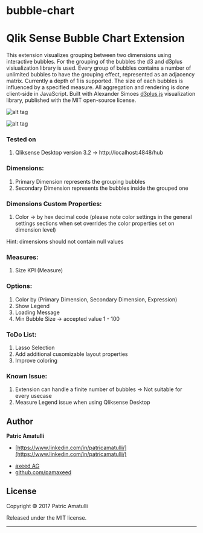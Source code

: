 # bubble-chart
Qlik Sense Bubble Chart Extension
======================================

This extension visualizes grouping between two dimensions using interactive bubbles. For the grouping of the bubbles the d3 and d3plus visiualization library is used. Every group of bubbles contains a number of unlimited bubbles to have the grouping effect, represented as an adjacency matrix. Currently a depth of 1 is supported. The size of each bubbles is influenced by a specified measure. All aggregation and rendering is done client-side in JavaScript. Built with Alexander Simoes <a href="https://github.com/alexandersimoes/d3plus">d3plus.js</a> visualization library, published with the MIT open-source license.

![alt tag](https://github.com/pamaxeed/bubble-chart/blob/master/BubbleChart.gif?raw=true)

![alt tag](https://github.com/pamaxeed/bubble-chart/blob/master/BubbleChart_Settings.gif?raw=true)

### Tested on
1. Qliksense Desktop version 3.2 -> http://localhost:4848/hub

### Dimensions:
1. Primary Dimension represents the grouping bubbles
2. Secondary Dimension represents the bubbles inside the grouped one

### Dimensions Custom Properties:
1. Color -> by hex decimal code (please note color settings in the general settings sections when set overrides the color properties set on dimension level)

Hint: dimensions should not contain null values

### Measures:
1. Size KPI (Measure)

### Options:
1. Color by (Primary Dimension, Secondary Dimension, Expression)
2. Show Legend
3. Loading Message
3. Min Bubble Size -> accepted value 1 - 100

### ToDo List:

1. Lasso Selection
2. Add additional cusomizable layout properties
3. Improve coloring 

### Known Issue:

1. Extension can handle a finite number of bubbles -> Not suitable for every usecase
2. Measure Legend issue when using Qliksense Desktop

## Author

**Patric Amatulli**

+ [https://www.linkedin.com/in/patricamatulli/](https://www.linkedin.com/in/patricamatulli/)
* [axeed AG](http://www.axeed.ch)
* [github.com/pamaxeed](http://github.com/pamaxeed)

## License

Copyright © 2017 Patric Amatulli

Released under the MIT license.

***
